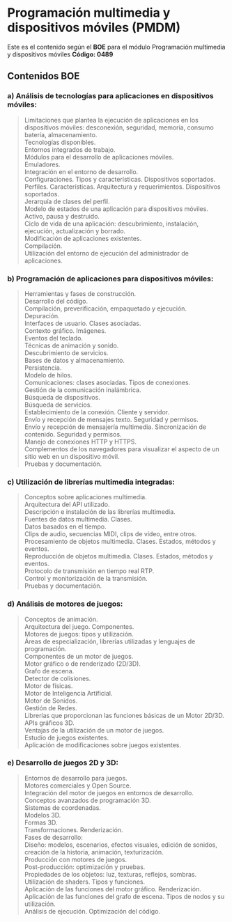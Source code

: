 # Programación multimedia y dispositivos móviles (PMDM) #

Este es el contenido según el __BOE__ para el módulo Programación multimedia y dispositivos móviles __Código: 0489__
## Contenidos BOE ##

### a) Análisis de tecnologías para aplicaciones en dispositivos móviles: ###
>Limitaciones que plantea la ejecución de aplicaciones en los dispositivos móviles: desconexión, seguridad, memoria, consumo batería, almacenamiento.<br>
Tecnologías disponibles.<br>
Entornos integrados de trabajo.<br>
Módulos para el desarrollo de aplicaciones móviles.<br>
Emuladores.<br>
Integración en el entorno de desarrollo.<br>
Configuraciones. Tipos y características. Dispositivos soportados.<br>
Perfiles. Características. Arquitectura y requerimientos. Dispositivos soportados.<br>
Jerarquía de clases del perfil.<br>
Modelo de estados de una aplicación para dispositivos móviles. Activo, pausa y destruido.<br>
Ciclo de vida de una aplicación: descubrimiento, instalación, ejecución, actualización y borrado.<br>
Modificación de aplicaciones existentes.<br>
Compilación.<br>
Utilización del entorno de ejecución del administrador de aplicaciones.<br>

### b) Programación de aplicaciones para dispositivos móviles: ###
>Herramientas y fases de construcción.<br>
Desarrollo del código.<br>
Compilación, preverificación, empaquetado y ejecución.<br>
Depuración.<br>
Interfaces de usuario. Clases asociadas.<br>
Contexto gráfico. Imágenes.<br>
Eventos del teclado.<br>
Técnicas de animación y sonido.<br>
Descubrimiento de servicios.<br>
Bases de datos y almacenamiento.<br>
Persistencia.<br>
Modelo de hilos.<br>
Comunicaciones: clases asociadas. Tipos de conexiones.<br>
Gestión de la comunicación inalámbrica.<br>
Búsqueda de dispositivos.<br>
Búsqueda de servicios.<br>
Establecimiento de la conexión. Cliente y servidor.<br>
Envío y recepción de mensajes texto. Seguridad y permisos.<br>
Envío y recepción de mensajería multimedia. Sincronización de contenido. Seguridad y permisos.<br>
Manejo de conexiones HTTP y HTTPS.<br>
Complementos de los navegadores para visualizar el aspecto de un sitio web en un dispositivo móvil.<br>
Pruebas y documentación.<br>

### c) Utilización de librerías multimedia integradas: ###
>Conceptos sobre aplicaciones multimedia.<br>
Arquitectura del API utilizado.<br>
Descripción e instalación de las librerías multimedia.<br>
Fuentes de datos multimedia. Clases.<br>
Datos basados en el tiempo.<br>
Clips de audio, secuencias MIDI, clips de vídeo, entre otros.<br>
Procesamiento de objetos multimedia. Clases. Estados, métodos y eventos.<br>
Reproducción de objetos multimedia. Clases. Estados, métodos y eventos.<br>
Protocolo de transmisión en tiempo real RTP.<br>
Control y monitorización de la transmisión.<br>
Pruebas y documentación.<br>

### d) Análisis de motores de juegos: ###
>Conceptos de animación.<br>
Arquitectura del juego. Componentes.<br>
Motores de juegos: tipos y utilización.<br>
Áreas de especialización, librerías utilizadas y lenguajes de programación.<br>
Componentes de un motor de juegos.<br>
Motor gráfico o de renderizado (2D/3D).<br>
Grafo de escena.<br>
Detector de colisiones.<br>
Motor de físicas.<br>
Motor de Inteligencia Artificial.<br>
Motor de Sonidos.<br>
Gestión de Redes.<br>
Librerías que proporcionan las funciones básicas de un Motor 2D/3D.<br>
APIs gráficos 3D.<br>
Ventajas de la utilización de un motor de juegos.<br>
Estudio de juegos existentes.<br>
Aplicación de modificaciones sobre juegos existentes.<br>

### e) Desarrollo de juegos 2D y 3D: ###
>Entornos de desarrollo para juegos.<br>
Motores comerciales y Open Source.<br>
Integración del motor de juegos en entornos de desarrollo.<br>
Conceptos avanzados de programación 3D.<br>
Sistemas de coordenadas.<br>
Modelos 3D.<br>
Formas 3D.<br>
Transformaciones. Renderización.<br>
Fases de desarrollo:<br>
Diseño: modelos, escenarios, efectos visuales, edición de sonidos, creación de la historia, animación, texturización.<br>
Producción con motores de juegos.<br>
Post-producción: optimización y pruebas.<br>
Propiedades de los objetos: luz, texturas, reflejos, sombras.<br>
Utilización de shaders. Tipos y funciones.<br>
Aplicación de las funciones del motor gráfico. Renderización.<br>
Aplicación de las funciones del grafo de escena. Tipos de nodos y su utilización.<br>
Análisis de ejecución. Optimización del código.<br>
